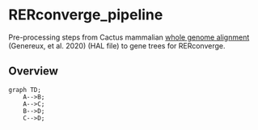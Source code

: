 # RERconverge_pipeline
Pre-processing steps from Cactus mammalian  [whole genome alignment](https://zoonomiaproject.org/the-data/) (Genereux, et al. 2020) (HAL file) to gene trees for RERconverge. 

## Overview

```mermaid
graph TD;
    A-->B;
    A-->C;
    B-->D;
    C-->D;
```

